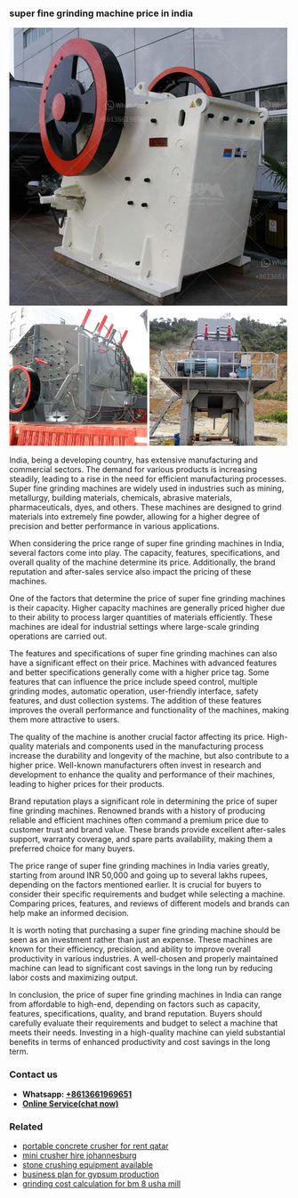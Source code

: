 <h3>super fine grinding machine price in india</h3><img src='1708663730.jpg' alt=''><p>India, being a developing country, has extensive manufacturing and commercial sectors. The demand for various products is increasing steadily, leading to a rise in the need for efficient manufacturing processes. Super fine grinding machines are widely used in industries such as mining, metallurgy, building materials, chemicals, abrasive materials, pharmaceuticals, dyes, and others. These machines are designed to grind materials into extremely fine powder, allowing for a higher degree of precision and better performance in various applications.</p><p>When considering the price range of super fine grinding machines in India, several factors come into play. The capacity, features, specifications, and overall quality of the machine determine its price. Additionally, the brand reputation and after-sales service also impact the pricing of these machines.</p><p>One of the factors that determine the price of super fine grinding machines is their capacity. Higher capacity machines are generally priced higher due to their ability to process larger quantities of materials efficiently. These machines are ideal for industrial settings where large-scale grinding operations are carried out.</p><p>The features and specifications of super fine grinding machines can also have a significant effect on their price. Machines with advanced features and better specifications generally come with a higher price tag. Some features that can influence the price include speed control, multiple grinding modes, automatic operation, user-friendly interface, safety features, and dust collection systems. The addition of these features improves the overall performance and functionality of the machines, making them more attractive to users.</p><p>The quality of the machine is another crucial factor affecting its price. High-quality materials and components used in the manufacturing process increase the durability and longevity of the machine, but also contribute to a higher price. Well-known manufacturers often invest in research and development to enhance the quality and performance of their machines, leading to higher prices for their products.</p><p>Brand reputation plays a significant role in determining the price of super fine grinding machines. Renowned brands with a history of producing reliable and efficient machines often command a premium price due to customer trust and brand value. These brands provide excellent after-sales support, warranty coverage, and spare parts availability, making them a preferred choice for many buyers.</p><p>The price range of super fine grinding machines in India varies greatly, starting from around INR 50,000 and going up to several lakhs rupees, depending on the factors mentioned earlier. It is crucial for buyers to consider their specific requirements and budget while selecting a machine. Comparing prices, features, and reviews of different models and brands can help make an informed decision.</p><p>It is worth noting that purchasing a super fine grinding machine should be seen as an investment rather than just an expense. These machines are known for their efficiency, precision, and ability to improve overall productivity in various industries. A well-chosen and properly maintained machine can lead to significant cost savings in the long run by reducing labor costs and maximizing output.</p><p>In conclusion, the price of super fine grinding machines in India can range from affordable to high-end, depending on factors such as capacity, features, specifications, quality, and brand reputation. Buyers should carefully evaluate their requirements and budget to select a machine that meets their needs. Investing in a high-quality machine can yield substantial benefits in terms of enhanced productivity and cost savings in the long term.</p><h3>Contact us</h3><ul><li><strong>Whatsapp:&nbsp;<a href="https://wa.me/8613661969651">+8613661969651</a></strong></li><li><a href="https://swt.shibang-china.com/?git&amp;zhl&amp;super fine grinding machine price in india"><strong>Online Service(chat now)</strong></a></li></ul><h3>Related</h3><ul><li><a href='portable concrete crusher for rent qatar.md'>portable concrete crusher for rent qatar</a></li><li><a href='mini crusher hire johannesburg.md'>mini crusher hire johannesburg</a></li><li><a href='stone crushing equipment available.md'>stone crushing equipment available</a></li><li><a href='business plan for gypsum production.md'>business plan for gypsum production</a></li><li><a href='grinding cost calculation for bm 8 usha mill.md'>grinding cost calculation for bm 8 usha mill</a></li></ul>